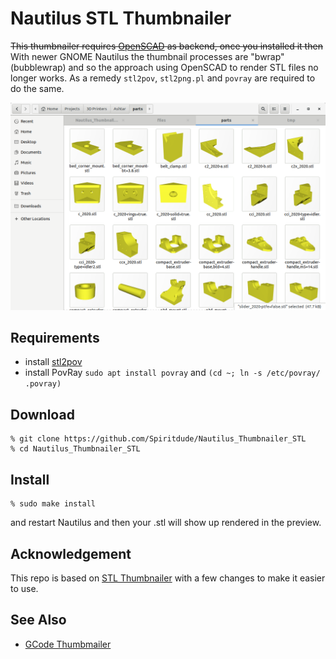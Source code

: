 # Nautilus STL Thumbnailer

~~This thumbnailer requires [OpenSCAD](https://openscad.org) as backend, once you installed it then~~ 
With newer GNOME Nautilus the thumbnail processes are "bwrap" (bubblewrap) and so the approach using OpenSCAD to render STL files no longer works. 
As a remedy `stl2pov`, `stl2png.pl` and `povray` are required to do the same.

![](https://raw.githubusercontent.com/Spiritdude/Nautilus_Thumbnailer_STL/master/imgs/screenshot.png)

## Requirements
- install [stl2pov](https://github.com/Spiritdude/stl2pov)
- install PovRay `sudo apt install povray` and `(cd ~; ln -s /etc/povray/ .povray)`

## Download
```
% git clone https://github.com/Spiritdude/Nautilus_Thumbnailer_STL
% cd Nautilus_Thumbnailer_STL
```

## Install

```
% sudo make install
```

and restart Nautilus and then your .stl will show up rendered in the preview.

## Acknowledgement

This repo is based on [STL Thumbnailer](https://www.thingiverse.com/thing:258653/) with a few changes to make it easier to use.

## See Also
- [GCode Thumbmailer](https://github.com/Spiritdude/Nautilus_Thumbnailer_GCode)

